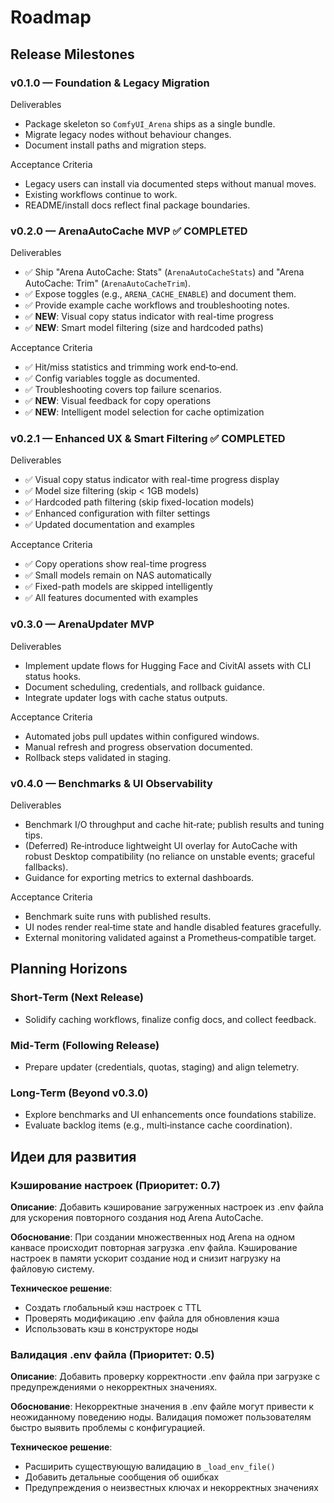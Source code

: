 # Roadmap

## Release Milestones

### v0.1.0 — Foundation & Legacy Migration
Deliverables
- Package skeleton so `ComfyUI_Arena` ships as a single bundle.
- Migrate legacy nodes without behaviour changes.
- Document install paths and migration steps.

Acceptance Criteria
- Legacy users can install via documented steps without manual moves.
- Existing workflows continue to work.
- README/install docs reflect final package boundaries.

### v0.2.0 — ArenaAutoCache MVP ✅ **COMPLETED**
Deliverables
- ✅ Ship "Arena AutoCache: Stats" (`ArenaAutoCacheStats`) and "Arena AutoCache: Trim" (`ArenaAutoCacheTrim`).
- ✅ Expose toggles (e.g., `ARENA_CACHE_ENABLE`) and document them.
- ✅ Provide example cache workflows and troubleshooting notes.
- ✅ **NEW**: Visual copy status indicator with real-time progress
- ✅ **NEW**: Smart model filtering (size and hardcoded paths)

Acceptance Criteria
- ✅ Hit/miss statistics and trimming work end‑to‑end.
- ✅ Config variables toggle as documented.
- ✅ Troubleshooting covers top failure scenarios.
- ✅ **NEW**: Visual feedback for copy operations
- ✅ **NEW**: Intelligent model selection for cache optimization

### v0.2.1 — Enhanced UX & Smart Filtering ✅ **COMPLETED**
Deliverables
- ✅ Visual copy status indicator with real-time progress display
- ✅ Model size filtering (skip < 1GB models)
- ✅ Hardcoded path filtering (skip fixed-location models)
- ✅ Enhanced configuration with filter settings
- ✅ Updated documentation and examples

Acceptance Criteria
- ✅ Copy operations show real-time progress
- ✅ Small models remain on NAS automatically
- ✅ Fixed-path models are skipped intelligently
- ✅ All features documented with examples

### v0.3.0 — ArenaUpdater MVP
Deliverables
- Implement update flows for Hugging Face and CivitAI assets with CLI status hooks.
- Document scheduling, credentials, and rollback guidance.
- Integrate updater logs with cache status outputs.

Acceptance Criteria
- Automated jobs pull updates within configured windows.
- Manual refresh and progress observation documented.
- Rollback steps validated in staging.

### v0.4.0 — Benchmarks & UI Observability
Deliverables
- Benchmark I/O throughput and cache hit‑rate; publish results and tuning tips.
- (Deferred) Re‑introduce lightweight UI overlay for AutoCache with robust Desktop compatibility (no reliance on unstable events; graceful fallbacks).
- Guidance for exporting metrics to external dashboards.

Acceptance Criteria
- Benchmark suite runs with published results.
- UI nodes render real‑time state and handle disabled features gracefully.
- External monitoring validated against a Prometheus‑compatible target.

## Planning Horizons

### Short‑Term (Next Release)
- Solidify caching workflows, finalize config docs, and collect feedback.

### Mid‑Term (Following Release)
- Prepare updater (credentials, quotas, staging) and align telemetry.

### Long‑Term (Beyond v0.3.0)
- Explore benchmarks and UI enhancements once foundations stabilize.
- Evaluate backlog items (e.g., multi‑instance cache coordination).

## Идеи для развития

### Кэширование настроек (Приоритет: 0.7)
**Описание**: Добавить кэширование загруженных настроек из .env файла для ускорения повторного создания нод Arena AutoCache.

**Обоснование**: При создании множественных нод Arena на одном канвасе происходит повторная загрузка .env файла. Кэширование настроек в памяти ускорит создание нод и снизит нагрузку на файловую систему.

**Техническое решение**: 
- Создать глобальный кэш настроек с TTL
- Проверять модификацию .env файла для обновления кэша
- Использовать кэш в конструкторе ноды

### Валидация .env файла (Приоритет: 0.5)
**Описание**: Добавить проверку корректности .env файла при загрузке с предупреждениями о некорректных значениях.

**Обоснование**: Некорректные значения в .env файле могут привести к неожиданному поведению ноды. Валидация поможет пользователям быстро выявить проблемы с конфигурацией.

**Техническое решение**:
- Расширить существующую валидацию в `_load_env_file()`
- Добавить детальные сообщения об ошибках
- Предупреждения о неизвестных ключах и некорректных значениях